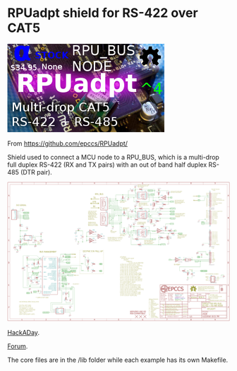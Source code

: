 # RPUadpt shield for RS-422 over CAT5 

![Status](https://raw.githubusercontent.com/epccs/RPUadpt/master/Hardware/status_icon.png "Status")

From <https://github.com/epccs/RPUadpt/>

Shield used to connect a MCU node to a RPU_BUS, which is a multi-drop full duplex RS-422 (RX and TX pairs) with an out of band half duplex RS-485 (DTR pair).

![Schematic](https://raw.githubusercontent.com/epccs/RPUadpt/master/Hardware/14226,Schematic.png "RPUadpt Schematic")

[HackADay](https://hackaday.io/project/17719-rpuadpt).

[Forum](http://rpubus.org/bb/viewforum.php?f=7).

The core files are in the /lib folder while each example has its own Makefile.
    
